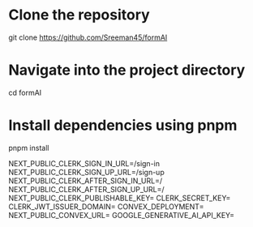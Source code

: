 # Clone the repository
git clone https://github.com/Sreeman45/formAI

# Navigate into the project directory
cd formAI

# Install dependencies using pnpm
pnpm install

NEXT_PUBLIC_CLERK_SIGN_IN_URL=/sign-in
NEXT_PUBLIC_CLERK_SIGN_UP_URL=/sign-up
NEXT_PUBLIC_CLERK_AFTER_SIGN_IN_URL=/
NEXT_PUBLIC_CLERK_AFTER_SIGN_UP_URL=/
NEXT_PUBLIC_CLERK_PUBLISHABLE_KEY=
CLERK_SECRET_KEY=
CLERK_JWT_ISSUER_DOMAIN=
CONVEX_DEPLOYMENT=
NEXT_PUBLIC_CONVEX_URL=
GOOGLE_GENERATIVE_AI_API_KEY=